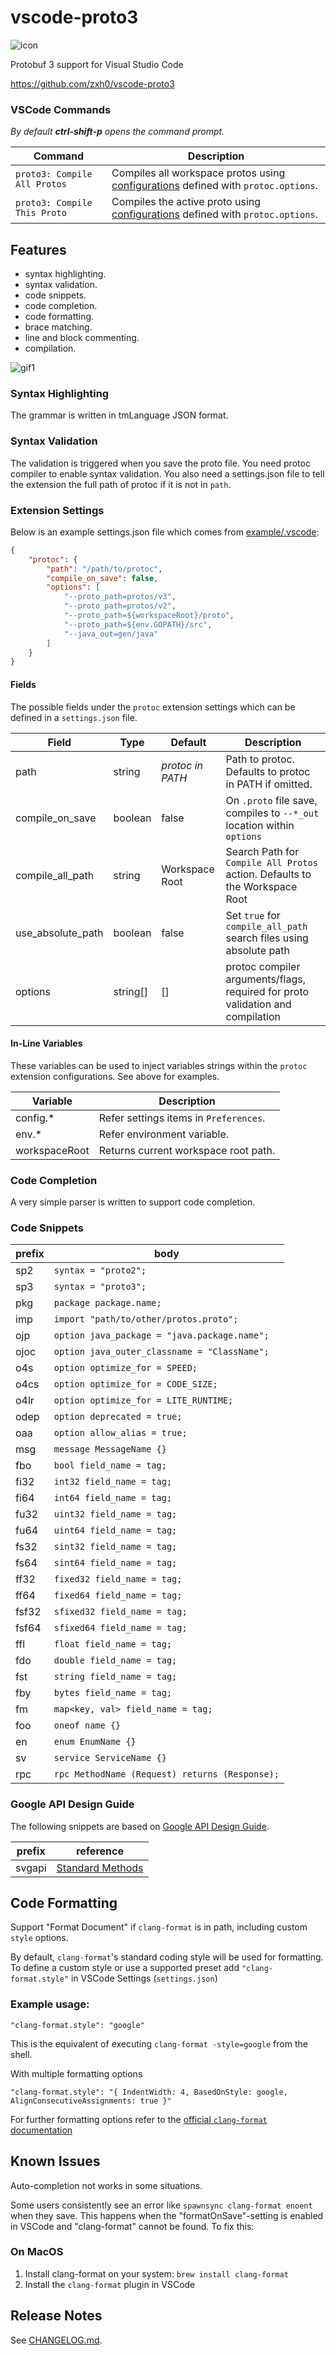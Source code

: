 # vscode-proto3

![icon](https://github.com/zxh0/vscode-proto3/raw/HEAD/images/vscode_extension_icon.png)

Protobuf 3 support for Visual Studio Code

https://github.com/zxh0/vscode-proto3

### VSCode Commands

_By default **ctrl-shift-p** opens the command prompt._

| Command | Description |
|---------|-------------|
| `proto3: Compile All Protos` | Compiles all workspace protos using [configurations](#extension-settings) defined with `protoc.options`. |
| `proto3: Compile This Proto` | Compiles the active proto using [configurations](#extension-settings) defined with `protoc.options`. |


## Features

- syntax highlighting.
- syntax validation.
- code snippets.
- code completion.
- code formatting.
- brace matching.
- line and block commenting.
- compilation.

![gif1](https://github.com/zxh0/vscode-proto3/raw/HEAD/images/gif1.gif)

### Syntax Highlighting

The grammar is written in tmLanguage JSON format.

### Syntax Validation

The validation is triggered when you save the proto file. You need protoc 
compiler to enable syntax validation. You also need a settings.json file 
to tell the extension the full path of protoc if it is not in `path`. 

### Extension Settings

Below is an example settings.json file which comes from 
[example/.vscode](https://github.com/zxh0/vscode-proto3/tree/master/example/.vscode):
```json
{
    "protoc": {
        "path": "/path/to/protoc",
        "compile_on_save": false,
        "options": [
            "--proto_path=protos/v3",
            "--proto_path=protos/v2",
            "--proto_path=${workspaceRoot}/proto",
            "--proto_path=${env.GOPATH}/src",
            "--java_out=gen/java"
        ]
    }
}
```

#### Fields

The possible fields under the `protoc` extension settings which can be defined in a `settings.json` file.

| Field            | Type     | Default          | Description                                                                    |
| ---------------- | -------- | ---------------- | ------------------------------------------------------------------------------ |
| path             | string   | _protoc in PATH_ | Path to protoc. Defaults to protoc in PATH if omitted.                         |
| compile_on_save  | boolean  | false            | On `.proto` file save, compiles to `--*_out` location within `options`         |
| compile_all_path | string   | Workspace Root   | Search Path for `Compile All Protos` action. Defaults to the Workspace Root    |
| use_absolute_path| boolean  | false            | Set `true` for `compile_all_path` search files using absolute path             |
| options          | string[] | []               | protoc compiler arguments/flags, required for proto validation and compilation |


#### In-Line Variables

These variables can be used to inject variables strings within the `protoc` extension configurations. See above for examples.

| Variable      | Description                              |
| ------------- | ---------------------------------------- |
| config.*      | Refer settings items in ``Preferences``. |
| env.*         | Refer environment variable.              |
| workspaceRoot | Returns current workspace root path.     |

### Code Completion

A very simple parser is written to support code completion. 

### Code Snippets

| prefix | body                                           |
| ------ | ---------------------------------------------- |
| sp2    | `syntax = "proto2";`                           |
| sp3    | `syntax = "proto3";`                           |
| pkg    | `package package.name;`                        |
| imp    | `import "path/to/other/protos.proto";`         |
| ojp    | `option java_package = "java.package.name";`   |
| ojoc   | `option java_outer_classname = "ClassName";`   |
| o4s    | `option optimize_for = SPEED;`                 |
| o4cs   | `option optimize_for = CODE_SIZE;`             |
| o4lr   | `option optimize_for = LITE_RUNTIME;`          |
| odep   | `option deprecated = true;`                    |
| oaa    | `option allow_alias = true;`                   |
| msg    | `message MessageName {}`                       |
| fbo    | `bool field_name = tag;`                       |
| fi32   | `int32 field_name = tag;`                      |
| fi64   | `int64 field_name = tag;`                      |
| fu32   | `uint32 field_name = tag;`                     |
| fu64   | `uint64 field_name = tag;`                     |
| fs32   | `sint32 field_name = tag;`                     |
| fs64   | `sint64 field_name = tag;`                     |
| ff32   | `fixed32 field_name = tag;`                    |
| ff64   | `fixed64 field_name = tag;`                    |
| fsf32  | `sfixed32 field_name = tag;`                   |
| fsf64  | `sfixed64 field_name = tag;`                   |
| ffl    | `float field_name = tag;`                      |
| fdo    | `double field_name = tag;`                     |
| fst    | `string field_name = tag;`                     |
| fby    | `bytes field_name = tag;`                      |
| fm     | `map<key, val> field_name = tag;`              |
| foo    | `oneof name {}`                                |
| en     | `enum EnumName {}`                             |
| sv     | `service ServiceName {}`                       |
| rpc    | `rpc MethodName (Request) returns (Response);` |

### Google API Design Guide

The following snippets are based on
[Google API Design Guide](https://cloud.google.com/apis/design/).

| prefix | reference                                                                 |
| ------ | ------------------------------------------------------------------------- |
| svgapi | [Standard Methods](https://cloud.google.com/apis/design/standard_methods) |

## Code Formatting

Support "Format Document" if `clang-format` is in path, including custom `style` options.

By default, `clang-format`'s standard coding style will be used for formatting. To define a custom style or use a supported preset add `"clang-format.style"` in VSCode Settings (`settings.json`)

### Example usage:
`"clang-format.style": "google"`

This is the equivalent of executing `clang-format -style=google` from the shell.

With multiple formatting options

`"clang-format.style": "{ IndentWidth: 4, BasedOnStyle: google, AlignConsecutiveAssignments: true }"`

For further formatting options refer to the [official `clang-format` documentation](https://clang.llvm.org/docs/ClangFormatStyleOptions.html)

## Known Issues

Auto-completion not works in some situations.

Some users consistently see an error like `spawnsync clang-format enoent` when they save. This happens when the "formatOnSave"-setting is enabled in VSCode and "clang-format" cannot be found. To fix this:

### On MacOS

1. Install clang-format on your system: `brew install clang-format`
2. Install the `clang-format` plugin in VSCode

## Release Notes

See [CHANGELOG.md](https://github.com/zxh0/vscode-proto3/blob/HEAD/CHANGELOG.md).
